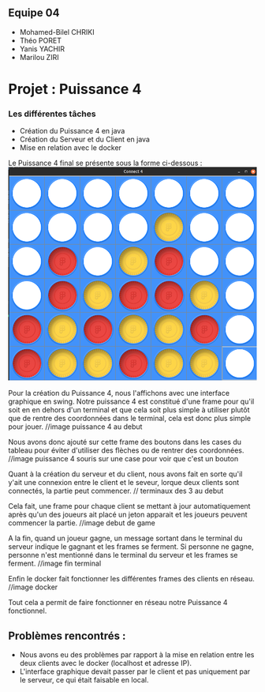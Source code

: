 ## Equipe 04
- Mohamed-Bilel CHRIKI
- Théo PORET
- Yanis YACHIR
- Marilou ZIRI
  
# Projet : Puissance 4
### Les différentes tâches
- Création du Puissance 4 en java
- Création du Serveur et du Client en java
- Mise en relation avec le docker

Le Puissance 4 final se présente sous la forme ci-dessous :
![Image](./connect4.png)

Pour la création du Puissance 4, nous l'affichons avec une interface graphique en swing. Notre puissance 4 est constitué d'une frame pour qu'il soit en en dehors d'un terminal et que cela soit plus simple à utiliser plutôt que de rentre des coordonnées dans le terminal, cela est donc plus simple pour jouer. 
//image puissance 4 au debut

Nous avons donc ajouté sur cette frame des boutons dans les cases du tableau pour éviter d'utiliser des flèches ou de rentrer des coordonnées.
//image puissance 4 souris sur une case pour voir que c'est un bouton

Quant à la création du serveur et du client, nous avons fait en sorte qu'il y'ait une connexion entre le client et le seveur, lorque deux clients sont connectés, la partie peut commencer. 
// terminaux des 3 au debut

Cela fait, une frame pour chaque client se mettant à jour automatiquement après qu'un des joueurs ait placé un jeton apparait et les joueurs peuvent commencer la partie.
//image debut de  game

A la fin, quand un joueur gagne, un message sortant dans le terminal du serveur indique le gagnant et les frames se ferment. Si personne ne gagne, personne n'est mentionné dans le terminal du serveur et les frames se ferment.
//image fin terminal

Enfin le docker fait fonctionner les différentes frames des clients en réseau.
//image docker

Tout cela a permit de faire fonctionner en réseau notre Puissance 4 fonctionnel.

## Problèmes rencontrés :

- Nous avons eu des problèmes par rapport à la mise en relation entre les deux clients avec le docker (localhost et adresse IP).
- L'interface graphique devait passer par le client et pas uniquement par le serveur, ce qui était faisable en local.

